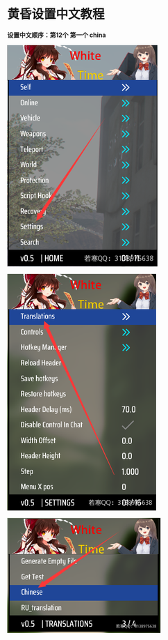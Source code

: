 # 黄昏设置中文教程

**设置中文顺序：第12个 第一个 china**

****![](<../../.gitbook/assets/image (15) (1) (1).png>)****

****![](<../../.gitbook/assets/image (19) (1) (1) (1) (1).png>)****

****![](<../../.gitbook/assets/image (46) (1) (1) (1).png>)****
